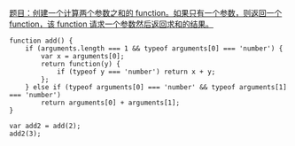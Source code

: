 [题目：创建一个计算两个参数之和的 function。如果只有一个参数，则返回一个 function，该 function 请求一个参数然后返回求和的结果。](https://www.freecodecamp.com/challenges/arguments-optional)
```
function add() {
    if (arguments.length === 1 && typeof arguments[0] === 'number') {
        var x = arguments[0];
        return function(y) {
            if (typeof y === 'number') return x + y;
        };
    } else if (typeof arguments[0] === 'number' && typeof arguments[1] === 'number')
        return arguments[0] + arguments[1];
}

var add2 = add(2);
add2(3);

```

